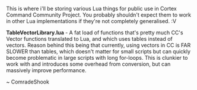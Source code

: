 This is where i'll be storing various Lua things for public use in Cortex Command Community Project. You probably shouldn't expect them to work in other Lua implementations if they're not completely generalised. :V

__TableVectorLibrary.lua__ - 
A fat load of functions that's pretty much CC's Vector functions translated to Lua, and which uses tables instead of vectors. Reason behind this being that currently, using vectors in CC is FAR SLOWER than tables, which doesn't matter for small scripts but can quickly become problematic in large scripts with long for-loops. 
This is clunkier to work with and introduces some overhead from conversion, but can massively improve performance.

~ ComradeShook
